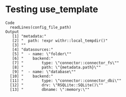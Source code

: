 # Testing use_template

    Code
      readLines(config_file_path)
    Output
       [1] "metadata:"                                 
       [2] "  path: !expr withr::local_tempdir()"      
       [3] ""                                          
       [4] "datasources:"                              
       [5] "  - name: \"folder\""                      
       [6] "    backend:"                              
       [7] "        type: \"connector::connector_fs\"" 
       [8] "        path: \"{metadata.path}\""         
       [9] "  - name: \"database\""                    
      [10] "    backend:"                              
      [11] "        type: \"connector::connector_dbi\""
      [12] "        drv: \"RSQLite::SQLite()\""        
      [13] "        dbname: \":memory:\""              

